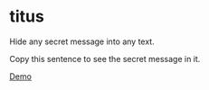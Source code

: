 # titus
Hide any secret message into any text.

C⁠⁡⁣o⁠⁢⁠p⁡⁢⁢y⁡⁠⁣ ⁠⁡⁣t⁠⁡⁠h⁡⁠⁡i⁠⁡⁠s⁡⁢⁢ ⁠⁡⁣s⁠⁣⁢e⁡⁡⁢n⁡⁢⁢t⁠⁠⁠e⁡⁠⁡n⁠⁡⁠c⁡⁢⁢e⁡⁢⁠ ⁠⁣⁢t⁡⁡⁠o⁡⁢⁢ ⁠⁢⁠s⁡⁢⁢e⁠⁡⁣e⁠⁣⁢ ⁠⁣⁣t⁠⁡⁠h⁡⁢⁢e⁡⁢⁠ ⁠⁣⁢s⁡⁡⁠e⁡⁢⁢c⁠⁠⁠r⁡⁠⁡e⁠⁡⁠t⁡⁢⁢ ⁠⁠⁣m⁠⁣⁢e⁠⁢⁠s⁠⁣⁡s⁠⁡⁢a⁡⁢⁢g⁠⁡⁢e⁡⁠⁡ ⁠⁡⁠i⁠⁠⁠n⁡⁠⁣ it.

[Demo](https://ozgrozer.github.io/titus/#decode)
